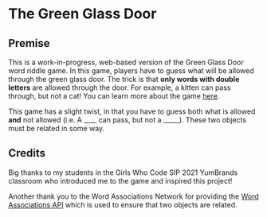 # The Green Glass Door


## Premise 

This is a work-in-progress, web-based version of the Green Glass Door word riddle game. In this game, players have to guess what will be allowed through the green glass door. The trick is that **only words with double letters** are allowed through the door. For example, a kitten can pass through, but not a cat! You can learn more about the game [here](https://makeeasylife.com/what-is-the-green-glass-door-game/).

This game has a slight twist, in that you have to guess both what is allowed **and** not allowed (i.e. A ____  can pass, but not a _____). These two objects must be related in some way. 

## Credits 
Big thanks to my students in the Girls Who Code SIP 2021 YumBrands classroom who introduced me to the game and inspired this project!

Another thank you to the Word Associations Network for providing the [Word Associations API](https://wordassociations.net/en/api) which is used to ensure that two objects are related. 